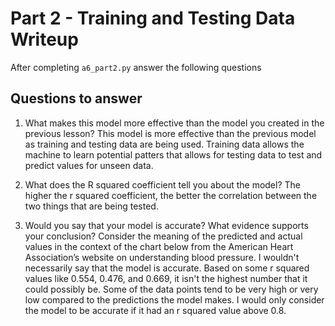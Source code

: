 # Part 2 - Training and Testing Data Writeup

After completing `a6_part2.py` answer the following questions

## Questions to answer

1. What makes this model more effective than the model you created in the previous lesson?
This model is more effective than the previous model as training and testing data are being used. Training data allows the machine to learn potential patters that allows for testing data to test and predict values for unseen data.

2. What does the R squared coefficient tell you about the model?
The higher the r squared coefficient, the better the correlation between the two things that are being tested.

3. Would you say that your model is accurate? What evidence supports your conclusion? Consider the meaning of the predicted and actual values in the context of the chart below from the American Heart Association’s website on understanding blood pressure.
I wouldn't necessarily say that the model is accurate. Based on some r squared values like 0.554, 0.476, and 0.669, it isn't the highest number that it could possibly be. Some of the data points tend to be very high or very low compared to the predictions the model makes. I would only consider the model to be accurate if it had an r squared value above 0.8. 

